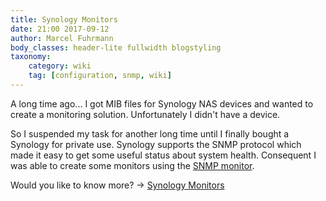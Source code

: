 ```yaml
---
title: Synology Monitors
date: 21:00 2017-09-12
author: Marcel Fuhrmann
body_classes: header-lite fullwidth blogstyling
taxonomy:
    category: wiki
    tag: [configuration, snmp, wiki]
---
```


A long time ago...
I got MIB files for Synology NAS devices and wanted to create a monitoring solution.
Unfortunately I didn't have a device.

So I suspended my task for another long time until I finally bought a Synology for private use.
Synology supports the SNMP protocol which made it easy to get some useful status about system health.
Consequent I was able to create some monitors using the [SNMP monitor](http://docs.opennms.org/opennms/releases/latest/guide-admin/guide-admin.html#_snmpmonitor).

Would you like to know more? -> [Synology Monitors](https://wiki.opennms.org/wiki/Synology)

